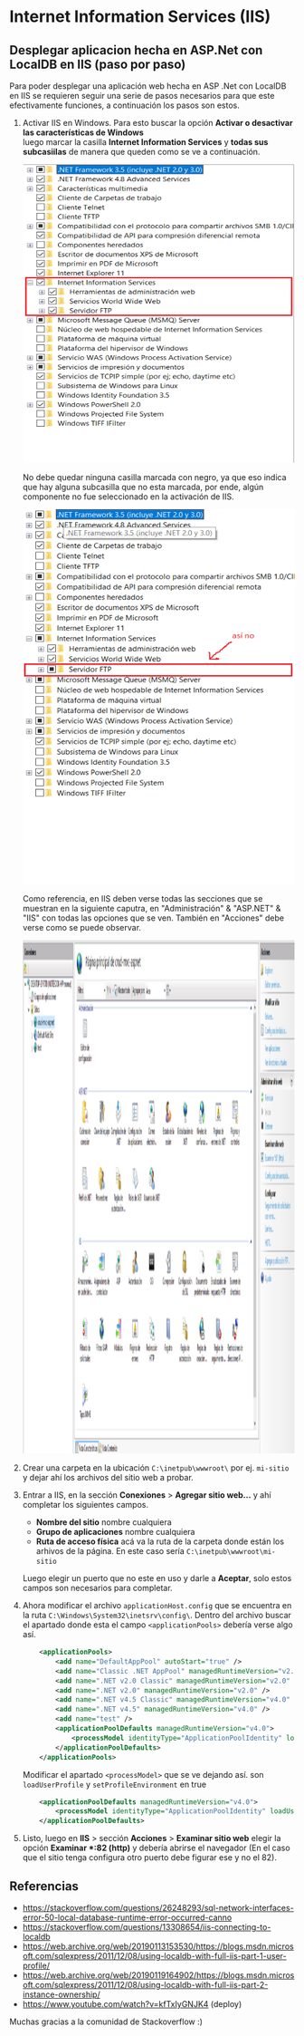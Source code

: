 # Internet Information Services (IIS)

## Desplegar aplicacion hecha en ASP.Net con LocalDB en IIS (paso por paso)

Para poder desplegar una aplicación web hecha en ASP .Net con LocalDB en IIS se requieren
seguir una serie de pasos necesarios para que este efectivamente funciones, a continuación
los pasos son estos.

  1. Activar IIS en Windows. Para esto buscar la opción **Activar o desactivar las 
    características de Windows**  
    luego marcar la casilla **Internet Information Services** y **todas sus subcasiilas** de
    manera que queden como se ve a continuación.

      <p align="center">
        <img src="iis_1.PNG" width="669px" height="527px">
      </p>

      No debe quedar ninguna casilla marcada con negro, ya que eso indica que hay alguna subcasilla
      que no esta marcada, por ende, algún componente no fue seleccionado en la activación de IIS.

      <p align="center">
          <img src="iis_2.PNG" width="600px" height="662px">
      </p>
    
      Como referencia, en IIS deben verse todas las secciones que se muestran en la siguiente
      caputra, en "Administración" & "ASP.NET" & "IIS" con todas las opciones que se ven. 
      También en "Acciones" debe verse como se puede observar.  

      <p align="center">
          <img src="iis_4.PNG" width="1913px" height="906px">
      </p> 

  2. Crear una carpeta en la ubicación `C:\inetpub\wwwroot\` por ej. `mi-sitio` y dejar 
    ahí los archivos del sitio web a probar.

  3. Entrar a IIS, en la sección **Conexiones** > **Agregar sitio web...** y ahí completar 
    los siguientes campos.

        - **Nombre del sitio** nombre cualquiera
        - **Grupo de aplicaciones** nombre cualquiera
        - **Ruta de acceso física** acá va la ruta de la carpeta donde están los arhivos de la
          página. En este caso sería `C:\inetpub\wwwroot\mi-sitio`

  
        Luego elegir un puerto que no este en uso y darle a **Aceptar**, solo estos campos son 
        necesarios para completar.

   4. Ahora modificar el archivo `applicationHost.config` que se encuentra en la ruta
        `C:\Windows\System32\inetsrv\config\`. Dentro del archivo buscar el apartado donde esta
        el campo `<applicationPools>` debería verse algo así.

        ```xml
            <applicationPools>
                <add name="DefaultAppPool" autoStart="true" />
                <add name="Classic .NET AppPool" managedRuntimeVersion="v2.0" managedPipelineMode="Classic" />
                <add name=".NET v2.0 Classic" managedRuntimeVersion="v2.0" managedPipelineMode="Classic" />
                <add name=".NET v2.0" managedRuntimeVersion="v2.0" />
                <add name=".NET v4.5 Classic" managedRuntimeVersion="v4.0" managedPipelineMode="Classic" />
                <add name=".NET v4.5" managedRuntimeVersion="v4.0" />
                <add name="test" />
                <applicationPoolDefaults managedRuntimeVersion="v4.0">
                    <processModel identityType="ApplicationPoolIdentity" loadUserProfile="true" setProfileEnvironment="false" />
                </applicationPoolDefaults>
            </applicationPools>
        ```

        Modificar el apartado `<processModel>` que se ve dejando así. son `loadUserProfile`
        y `setProfileEnvironment` en true


        ```xml
            <applicationPoolDefaults managedRuntimeVersion="v4.0">
                <processModel identityType="ApplicationPoolIdentity" loadUserProfile="true" setProfileEnvironment="true" />
            </applicationPoolDefaults>
        ```
    
   5. Listo, luego en **IIS** > sección **Acciones** > **Examinar sitio web** elegir la 
        opción **Examinar \*:82 (http)** y debería abrirse el navegador (En el caso que el
        sitio tenga configura otro puerto debe figurar ese y no el 82).


## Referencias

- https://stackoverflow.com/questions/26248293/sql-network-interfaces-error-50-local-database-runtime-error-occurred-canno
- https://stackoverflow.com/questions/13308654/iis-connecting-to-localdb
- https://web.archive.org/web/20190113153530/https://blogs.msdn.microsoft.com/sqlexpress/2011/12/08/using-localdb-with-full-iis-part-1-user-profile/
- https://web.archive.org/web/20190119164902/https://blogs.msdn.microsoft.com/sqlexpress/2011/12/08/using-localdb-with-full-iis-part-2-instance-ownership/
- https://www.youtube.com/watch?v=kfTxIyGNJK4 (deploy)

Muchas gracias a la comunidad de Stackoverflow :) 
